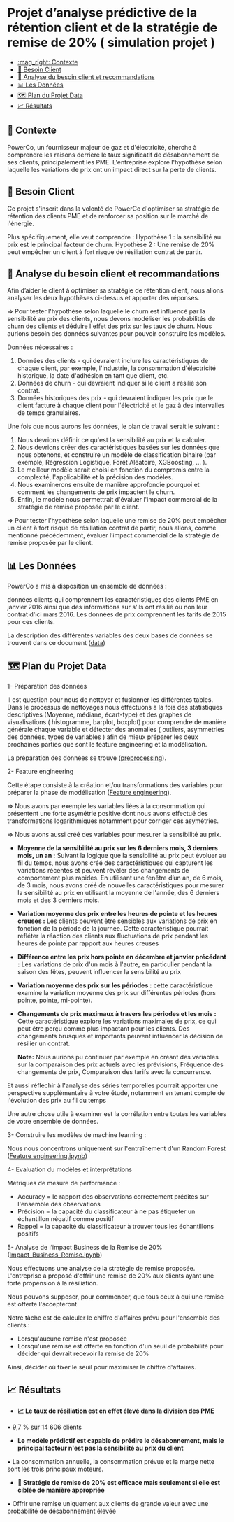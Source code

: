 #  Projet d’analyse prédictive de la rétention client et  de la stratégie de remise de 20% ( simulation projet ) <!-- omit from toc -->

- [:mag\_right: Contexte](#mag_right-contexte)
- [🤝 Besoin Client](#besoin-client)
- [📑 Analyse du besoin client et recommandations](#analyse-besoin-client)
- [📊 Les Données](#les-donnees)
- [🗺️ Plan du Projet Data](#plan-du-projet-data)
- [📈 Résultats](#resultats)

## :mag_right: Contexte
<a name="mag_right-contexte"></a>
PowerCo, un fournisseur majeur de gaz et d'électricité, cherche à comprendre les raisons derrière le taux significatif de désabonnement  de ses clients, principalement les PME. L'entreprise explore l'hypothèse selon laquelle les variations de prix ont un impact direct sur la perte de clients.

<a name="besoin-client"></a>
## 🤝 Besoin Client
Ce projet s'inscrit dans la volonté de PowerCo d'optimiser sa stratégie de rétention des clients PME et de renforcer sa position sur le marché de l'énergie.

Plus spécifiquement, elle veut  comprendre :
Hypothèse 1 :   la sensibilité au prix est le principal facteur de churn.
Hypothèse 2 : Une remise de 20% peut empêcher un client à fort risque de résiliation contrat de partir.

<a name="analyse-besoin-client"></a>
## 📑 Analyse du besoin client et recommandations

Afin d’aider le client à optimiser  sa stratégie de rétention client, nous allons analyser les  deux hypothèses ci-dessus et apporter des réponses. 

⇒  Pour tester l'hypothèse selon laquelle le churn est influencé par la sensibilité au prix des clients, nous devons modéliser les probabilités de churn des clients et déduire l'effet des prix sur les taux de churn. Nous aurions besoin des données suivantes pour pouvoir construire les modèles.

Données nécessaires :

1. Données des clients - qui devraient inclure les caractéristiques de chaque client, par exemple, l'industrie, la consommation d'électricité historique, la date d'adhésion en tant que client, etc.
2. Données de churn - qui devraient indiquer si le client a résilié son contrat.
3. Données historiques des prix - qui devraient indiquer les prix que le client facture à chaque client pour l'électricité et le gaz à des intervalles de temps granulaires.

Une fois que nous aurons les données, le plan de travail serait le suivant :

1. Nous devrions définir ce qu'est la sensibilité au prix et la calculer.
2. Nous devrions créer des caractéristiques basées sur les données que nous obtenons, et construire un modèle de classification binaire (par exemple, Régression Logistique, Forêt Aléatoire, XGBoosting, … ).
3. Le meilleur modèle serait choisi en fonction du compromis entre la complexité, l'applicabilité et la précision des modèles.
4. Nous examinerons ensuite de manière approfondie pourquoi et comment les changements de prix impactent le churn.
5. Enfin, le modèle nous permettrait d'évaluer l'impact commercial de la stratégie de remise proposée par le client.

⇒  Pour tester l’hypothèse  selon laquelle une remise de 20% peut empêcher un client à fort risque de résiliation contrat de partir, nous allons, comme mentionné précédemment, évaluer l’impact commercial de la stratégie de remise proposée par le client.
 

<a name="les-donnees"></a>
## 📊 Les Données

PowerCo a mis à disposition un ensemble de données :

données clients qui comprennent les caractéristiques des clients PME en janvier 2016 ainsi que des informations sur s'ils ont résilié ou non leur contrat d'ici mars 2016.
Les données de prix  comprennent les tarifs de 2015 pour ces clients.

La description des différentes variables des deux bases de données se trouvent dans ce document ([data](/doc/client_and_price_data.pdf))


<a name="plan-du-projet-data"></a>
## 🗺️ Plan du Projet Data

1- Préparation des données

Il est question pour nous de nettoyer et fusionner les différentes tables. Dans le processus de nettoyages nous effectuons à la fois  des statistiques descriptives (Moyenne, médiane, écart-type)  et des graphes de visualisations ( histogramme, barplot, boxplot)  pour comprendre de manière générale chaque variable et détecter des anomalies ( outliers, asymmetries des données,  types de variables ) afin de mieux préparer les deux prochaines parties que sont le feature engineering et la modélisation. 

La préparation des données se trouve ([preprocessing](preprocessing.ipynb)). 

2- Feature engineering

Cette étape consiste à la création et/ou transformations des variables pour  préparer la phase de modélisation ([Feature engineering](feature_engineering.ipynb)). 

⇒ Nous avons  par exemple les variables liées à la consommation qui présentent une forte  asymétrie positive dont nous avons effectué des transformations logarithmiques notamment pour corriger ces asymétries.

⇒ Nous avons aussi créé des variables pour mesurer la sensibilité au prix.
- **Moyenne de la sensibilité au prix sur les 6 derniers mois, 3 derniers mois, un an :** Suivant la logique que la sensibilité au prix peut évoluer au fil du temps,  nous avons créé des caractéristiques qui capturent les variations récentes et peuvent révéler des changements de comportement plus rapides. En utilisant une fenêtre d’un an, de  6 mois, de 3 mois,  nous avons créé de nouvelles caractéristiques pour mesurer la sensibilité au prix en utilisant la moyenne de l'année, des 6 derniers mois et des 3 derniers mois.
- **Variation moyenne des prix entre les heures de pointe et les heures creuses :** Les clients peuvent être sensibles aux variations de prix en fonction de la période de la journée. Cette caractéristique pourrait refléter la réaction des clients aux fluctuations de prix pendant les heures de pointe par rapport aux heures creuses
- **Différence entre les prix hors pointe en décembre et janvier précédent :** Les variations de prix d'un mois à l'autre, en particulier pendant la saison des fêtes, peuvent influencer la sensibilité au prix
- **Variation moyenne des prix sur les périodes :** cette caractéristique examine la variation moyenne des prix sur différentes périodes (hors pointe, pointe, mi-pointe).
- **Changements de prix maximaux à travers les périodes et les mois :** Cette caractéristique explore les variations maximales de prix, ce qui peut être perçu comme plus impactant pour les clients. Des changements brusques et importants peuvent influencer la décision de résilier un contrat.

  **Note:**
Nous aurions pu continuer par exemple en créant des variables sur la comparaison des prix actuels avec les prévisions, Fréquence des changements de prix, Comparaison des tarifs avec la concurrence. 

Et aussi réfléchir à l'analyse des séries temporelles pourrait apporter une perspective supplémentaire à votre étude, notamment en tenant compte de l'évolution des prix au fil du temps

Une autre chose utile à examiner est la corrélation entre toutes les variables de votre ensemble de données.

3- Construire les modèles de machine learning : 
 
Nous nous concentrons uniquement sur l'entraînement d'un Random Forest ([Feature engineering.ipynb](modelling_model.ipynb)) 

4- Evaluation du modèles et interprétations

 Métriques de mesure de performance :
- Accuracy = le rapport des observations correctement prédites sur l'ensemble des observations
- Précision = la capacité du classificateur à ne pas étiqueter un échantillon négatif comme positif
- Rappel = la capacité du classificateur à trouver tous les échantillons positifs

5-   Analyse de l’impact Business de la Remise de 20% ([Impact_Business_Remise.ipynb](discount_impact.ipynb))

Nous effectuons une analyse de la stratégie de remise proposée. L'entreprise a proposé d'offrir une remise de 20% aux clients ayant une forte propension à la résiliation.

Nous pouvons supposer, pour commencer, que tous ceux à qui une remise est offerte l'accepteront

Notre tâche est de calculer le chiffre d'affaires prévu pour l'ensemble des clients :
- Lorsqu'aucune remise n'est proposée
- Lorsqu'une remise est offerte en fonction d'un seuil de probabilité pour décider qui devrait recevoir la remise de 20%
  
Ainsi, décider où fixer le seuil pour maximiser le chiffre d'affaires.


<a name="resultats"></a>
## 📈 Résultats

-  **📈 Le taux de résiliation est en effet élevé dans la division des PME**

  • 9,7 % sur 14 606 clients

- **Le modèle prédictif est capable de prédire le désabonnement, mais le principal facteur n'est pas la sensibilité au prix du client**

• La consommation annuelle, la consommation prévue et la marge nette sont les trois principaux moteurs.

- **🔖 Stratégie de remise de 20% est efficace mais seulement si elle est ciblée de manière appropriée**

• Offrir une remise uniquement aux clients de grande valeur avec une probabilité de désabonnement élevée



